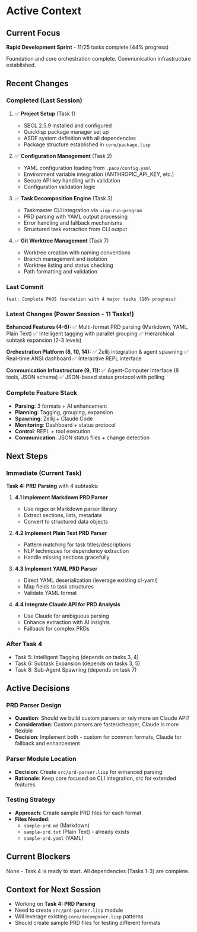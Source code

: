 # Active Context

## Current Focus
**Rapid Development Sprint** - 11/25 tasks complete (44% progress)

Foundation and core orchestration complete. Communication infrastructure established.

## Recent Changes

### Completed (Last Session)
1. ✅ **Project Setup** (Task 1)
   - SBCL 2.5.9 installed and configured
   - Quicklisp package manager set up
   - ASDF system definition with all dependencies
   - Package structure established in `core/package.lisp`

2. ✅ **Configuration Management** (Task 2)
   - YAML configuration loading from `.paos/config.yaml`
   - Environment variable integration (ANTHROPIC_API_KEY, etc.)
   - Secure API key handling with validation
   - Configuration validation logic

3. ✅ **Task Decomposition Engine** (Task 3)
   - Taskmaster CLI integration via `uiop:run-program`
   - PRD parsing with YAML output processing
   - Error handling and fallback mechanisms
   - Structured task extraction from CLI output

4. ✅ **Git Worktree Management** (Task 7)
   - Worktree creation with naming conventions
   - Branch management and isolation
   - Worktree listing and status checking
   - Path formatting and validation

### Last Commit
```
feat: Complete PAOS foundation with 4 major tasks (16% progress)
```

### Latest Changes (Power Session - 11 Tasks!)

**Enhanced Features (4-6):**
✅ Multi-format PRD parsing (Markdown, YAML, Plain Text)
✅ Intelligent tagging with parallel grouping
✅ Hierarchical subtask expansion (2-3 levels)

**Orchestration Platform (8, 10, 14):**
✅ Zellij integration & agent spawning
✅ Real-time ANSI dashboard
✅ Interactive REPL interface

**Communication Infrastructure (9, 11):**
✅ Agent-Computer Interface (8 tools, JSON schema)
✅ JSON-based status protocol with polling

### Complete Feature Stack
- **Parsing**: 3 formats + AI enhancement
- **Planning**: Tagging, grouping, expansion
- **Spawning**: Zellij + Claude Code
- **Monitoring**: Dashboard + status protocol
- **Control**: REPL + tool execution
- **Communication**: JSON status files + change detection

## Next Steps

### Immediate (Current Task)
**Task 4: PRD Parsing** with 4 subtasks:

1. **4.1 Implement Markdown PRD Parser**
   - Use regex or Markdown parser library
   - Extract sections, lists, metadata
   - Convert to structured data objects

2. **4.2 Implement Plain Text PRD Parser**
   - Pattern matching for task titles/descriptions
   - NLP techniques for dependency extraction
   - Handle missing sections gracefully

3. **4.3 Implement YAML PRD Parser**
   - Direct YAML deserialization (leverage existing cl-yaml)
   - Map fields to task structures
   - Validate YAML format

4. **4.4 Integrate Claude API for PRD Analysis**
   - Use Claude for ambiguous parsing
   - Enhance extraction with AI insights
   - Fallback for complex PRDs

### After Task 4
- Task 5: Intelligent Tagging (depends on tasks 3, 4)
- Task 6: Subtask Expansion (depends on tasks 3, 5)
- Task 8: Sub-Agent Spawning (depends on task 7)

## Active Decisions

### PRD Parser Design
- **Question**: Should we build custom parsers or rely more on Claude API?
- **Consideration**: Custom parsers are faster/cheaper, Claude is more flexible
- **Decision**: Implement both - custom for common formats, Claude for fallback and enhancement

### Parser Module Location
- **Decision**: Create `src/prd-parser.lisp` for enhanced parsing
- **Rationale**: Keep core focused on CLI integration, src for extended features

### Testing Strategy
- **Approach**: Create sample PRD files for each format
- **Files Needed**: 
  - `sample-prd.md` (Markdown)
  - `sample-prd.txt` (Plain Text) - already exists
  - `sample-prd.yaml` (YAML)

## Current Blockers
None - Task 4 is ready to start. All dependencies (Tasks 1-3) are complete.

## Context for Next Session
- Working on **Task 4: PRD Parsing**
- Need to create `src/prd-parser.lisp` module
- Will leverage existing `core/decomposer.lisp` patterns
- Should create sample PRD files for testing different formats
